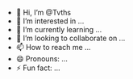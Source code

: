 - 👋 Hi, I’m @Tvths
- 👀 I’m interested in ...
- 🌱 I’m currently learning ...
- 💞️ I’m looking to collaborate on ...
- 📫 How to reach me ...
- 😄 Pronouns: ...
- ⚡ Fun fact: ...

<!---
Tvths/Tvths is a ✨ special ✨ repository because its `README.md` (this file) appears on your GitHub profile.
You can click the Preview link to take a look at your changes.
--->
